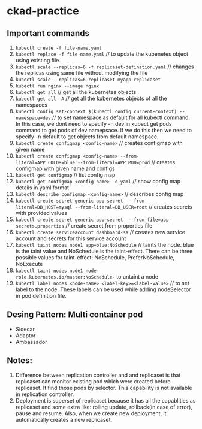 # ckad-practice


## Important commands

1. `kubectl create -f file-name.yaml`
2. `kubectl replace -f file-name.yaml` // to update the kubenetes object using existing file.
3. `kubectl scale --replicas=6 -f replicaset-defination.yaml` // changes the replicas using same file without modifying the file
4. `kubectl scale --replicas=6 replicaset myapp-replicaset`
5. `kubectl run nginx --image nginx`
6. `kubectl get all` // get all the kubernetes objects
7. `kubectl get all -A` // get all the kubernetes objects of all the namespaces
8. `kubectl config set-context $(kubectl config current-context) --namespace=dev` // to set namespace as default for all kubectl command. In this case, we dont need to specify -n dev in kubect get pods command to get pods of dev namepsace. If we do this then we need to specify -n default to get objects from default namespace.
9. `kubectl create configmap <config-name>` // creates configmap with given name
10. `kubectl create configmap <config-name> --from-literal=APP_COLOR=blue --from-literal=APP_MOD=prod` // creates configmap with given name and configs
11. `kubectl get configmap` // list config map
12. `kubectl get configmap <config-name> -o yaml` // show config map details in yaml format
13. `kubectl describe configmap <config-name>` // describes config map
14. `kubectl create secret generic app-secret  --from-literal=DB_HOST=mysql --from-literal=DB_USER=root` // creates secrets with provided values
15. `kubectl create secret generic app-secret  --from-file=app-secrets.properties` // create secret from properties file
16. `kubectl create serviceaccount dashboard-sa` // creates new service account and secrets for this service account
17. `kubectl taint nodes node1 app=blue:NoSchedule` // taints the node. blue is the taint value and NoSchedule is the taint-effect. There can be three possible values for taint-effect: NoSchedule, PreferNoSchedule, NoExecute
18. `kubectl taint nodes node1 node-role.kubernetes.io/master:NoSchedule-` to untaint a node
19. `kubectl label nodes <node-name> <label-key>=<label-value>` // to set label to the node. These labels can be used while adding nodeSelector in pod definition file.

## Desing Pattern: Multi container pod
- Sidecar
- Adaptor
- Ambassador

## Notes:
1. Difference between replication controller and and replicaset is that replicaset can monitor existing pod which were created before replicaset. It find those pods by selector. This capability is not available in replication controller.
2. Deployment is superset of replicaset because it has all the capablities as replicaset and some extra like: rolling update, rollback(in case of error), pause and resume. Also, when we create new deployment, it automatically creates a new replicaset.